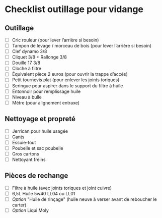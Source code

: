 # Checklist outillage pour vidange

## Outillage

- [ ] Cric rouleur (pour lever l’arrière si besoin)
- [ ] Tampon de levage / morceau de bois (pour lever l’arrière si besoin)
- [ ] Clef dynamo 3/8
- [ ] Cliquet 3/8  +  Rallonge 3/8
- [ ] Douille 17 3/8
- [ ] Cloche à filtre
- [ ] Équivalent pièce 2 euros (pour ouvrir la trappe d’accès)
- [ ] Petit tournevis plat (pour enlever les joints toriques)
- [ ] Seringue pour aspirer dans le support du filtre à huile
- [ ] Entonnoir pour remplissage huile
- [ ] Niveau à bulle
- [ ] Mètre (pour alignement entraxe)

## Nettoyage et propreté

- [ ] Jerrican pour huile usagée
- [ ] Gants
- [ ] Essuie-tout
- [ ] Poubelle et sac poubelle
- [ ] Gros cartons
- [ ] Nettoyant freins

## Pièces de rechange

- [ ] Filtre à huile (avec joints toriques et joint cuivre)
- [ ] 6,5L Huile 5w40 LL04 ou LL01
- [ ] _Option_ "Huile de rinçage" (huile neuve à verser avant de reboucher le carter)
- [ ] _Option_ Liqui Moly
